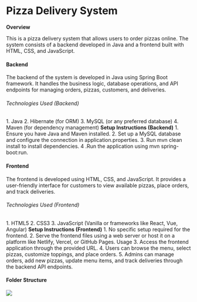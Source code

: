 <h1>Pizza Delivery System</h1>
<b>Overview</b>
<p>
This is a pizza delivery system that allows users to order pizzas online. The system consists of a backend developed in Java and a frontend built with HTML, CSS, and JavaScript.
</p>

<h4>Backend</h4>
<p>The backend of the system is developed in Java using Spring Boot framework. It handles the business logic, database operations, and API endpoints for managing orders, pizzas, customers, and deliveries.</p>

<h6>Technologies Used (Backend)</h6>
1. Java
2. Hibernate (for ORM)
3. MySQL (or any preferred database)
4. Maven (for dependency management)
<b>Setup Instructions (Backend)</b>
1. Ensure you have Java and Maven installed.
2. Set up a MySQL database and configure the connection in application.properties.
3. Run mvn clean install to install dependencies.
4 .Run the application using mvn spring-boot:run.
<h4>Frontend</h4>
<p>The frontend is developed using HTML, CSS, and JavaScript. It provides a user-friendly interface for customers to view available pizzas, place orders, and track deliveries.</p>

<h6>Technologies Used (Frontend)</h6>
1. HTML5
2. CSS3
3. JavaScript (Vanilla or frameworks like React, Vue, Angular)
<b>Setup Instructions (Frontend)</b>
1. No specific setup required for the frontend.
2. Serve the frontend files using a web server or host it on a platform like Netlify, Vercel, or GitHub Pages.
Usage
3. Access the frontend application through the provided URL.
4. Users can browse the menu, select pizzas, customize toppings, and place orders.
5. Admins can manage orders, add new pizzas, update menu items, and track deliveries through the backend API endpoints.


<h4>Folder Structure</h4>
<img src="![image](https://github.com/Dmnep58/Pizza-Delivery-System/assets/89973994/be5457ce-0204-44b6-b048-0a42f600d032)">


